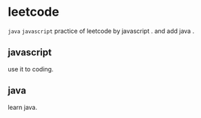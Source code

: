 # leetcode
`java` `javascript`
practice of leetcode by javascript . and add java .
## javascript
use it to coding.
## java
learn java.
